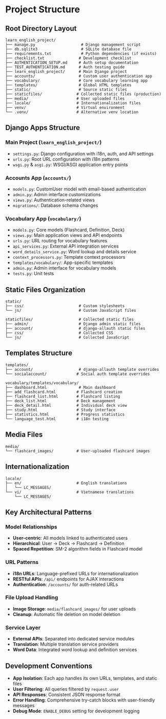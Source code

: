 # Project Structure

## Root Directory Layout
```
learn_english_project/
├── manage.py                    # Django management script
├── db.sqlite3                   # SQLite database file
├── requirements.txt             # Python dependencies (if exists)
├── checklist.txt               # Development checklist
├── AUTHENTICATION_SETUP.md     # Auth setup documentation
├── TEST_AUTHENTICATION.md      # Auth testing guide
├── learn_english_project/      # Main Django project
├── accounts/                   # Custom user authentication app
├── vocabulary/                 # Core vocabulary learning app
├── templates/                  # Global HTML templates
├── static/                     # Source static files
├── staticfiles/               # Collected static files (production)
├── media/                     # User uploaded files
├── locale/                    # Internationalization files
├── venv/                      # Virtual environment
└── .venv/                     # Alternative venv location
```

## Django Apps Structure

### Main Project (`learn_english_project/`)
- `settings.py`: Django configuration with i18n, auth, and API settings
- `urls.py`: Root URL configuration with i18n patterns
- `wsgi.py` & `asgi.py`: WSGI/ASGI application entry points

### Accounts App (`accounts/`)
- `models.py`: CustomUser model with email-based authentication
- `admin.py`: Admin interface customizations
- `views.py`: Authentication-related views
- `migrations/`: Database schema changes

### Vocabulary App (`vocabulary/`)
- `models.py`: Core models (Flashcard, Definition, Deck)
- `views.py`: Main application views and API endpoints
- `urls.py`: URL routing for vocabulary features
- `api_services.py`: External API integration services
- `word_details_service.py`: Word lookup and details service
- `context_processors.py`: Template context processors
- `templates/vocabulary/`: App-specific templates
- `admin.py`: Admin interface for vocabulary models
- `tests.py`: Unit tests

## Static Files Organization
```
static/
├── css/                        # Custom stylesheets
└── js/                         # Custom JavaScript files

staticfiles/                    # Collected static files
├── admin/                      # Django admin static files
├── account/                    # django-allauth static files
├── css/                        # Collected CSS
└── js/                         # Collected JavaScript
```

## Templates Structure
```
templates/
├── account/                    # django-allauth template overrides
└── socialaccount/             # Social auth template overrides

vocabulary/templates/vocabulary/
├── dashboard.html              # Main dashboard
├── add_flashcard.html         # Flashcard creation
├── flashcard_list.html        # Flashcard listing
├── deck_list.html             # Deck management
├── deck_detail.html           # Individual deck view
├── study.html                 # Study interface
├── statistics.html            # Progress statistics
└── language_test.html         # i18n testing
```

## Media Files
```
media/
└── flashcard_images/          # User-uploaded flashcard images
```

## Internationalization
```
locale/
├── en/                        # English translations
│   └── LC_MESSAGES/
└── vi/                        # Vietnamese translations
    └── LC_MESSAGES/
```

## Key Architectural Patterns

### Model Relationships
- **User-centric**: All models linked to authenticated users
- **Hierarchical**: User → Deck → Flashcard → Definition
- **Spaced Repetition**: SM-2 algorithm fields in Flashcard model

### URL Patterns
- **i18n URLs**: Language-prefixed URLs for internationalization
- **RESTful APIs**: `/api/` endpoints for AJAX interactions
- **Authentication**: `/accounts/` for auth-related URLs

### File Upload Handling
- **Image Storage**: `media/flashcard_images/` for user uploads
- **Cleanup**: Automatic file deletion on model deletion

### Service Layer
- **External APIs**: Separated into dedicated service modules
- **Translation**: Multiple translation service providers
- **Word Data**: Integrated word lookup and definition services

## Development Conventions
- **App Isolation**: Each app handles its own URLs, templates, and static files
- **User Filtering**: All queries filtered by `request.user`
- **API Responses**: Consistent JSON response format
- **Error Handling**: Comprehensive try-catch blocks with user-friendly messages
- **Debug Mode**: `ENABLE_DEBUG` setting for development logging